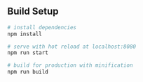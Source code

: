 ## Build Setup

``` bash
# install dependencies
npm install

# serve with hot reload at localhost:8080
npm run start

# build for production with minification
npm run build

```